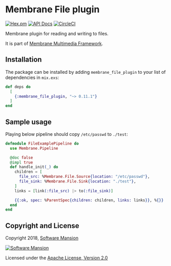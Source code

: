 # Membrane File plugin

[![Hex.pm](https://img.shields.io/hexpm/v/membrane_file_plugin.svg)](https://hex.pm/packages/membrane_file_plugin)
[![API Docs](https://img.shields.io/badge/api-docs-yellow.svg?style=flat)](https://hexdocs.pm/membrane_file_plugin/)
[![CircleCI](https://circleci.com/gh/membraneframework/membrane_file_plugin.svg?style=svg)](https://circleci.com/gh/membraneframework/membrane_file_plugin)

Membrane plugin for reading and writing to files.

It is part of [Membrane Multimedia Framework](https://membraneframework.org).

## Installation

The package can be installed by adding `membrane_file_plugin` to your list of dependencies in `mix.exs`:

```elixir
def deps do
  [
    {:membrane_file_plugin, "~> 0.11.1"}
  ]
end
```

## Sample usage

Playing below pipeline should copy `/etc/passwd` to `./test`:

```elixir
defmodule FileExamplePipeline do
  use Membrane.Pipeline

  @doc false
  @impl true
  def handle_init(_) do
    children = [
      file_src: %Membrane.File.Source{location: "/etc/passwd"},
      file_sink: %Membrane.File.Sink{location: "./test"},
    ]
    links = [link(:file_src) |> to(:file_sink)]

    {{:ok, spec: %ParentSpec{children: children, links: links}}, %{}}
  end
end

```

## Copyright and License

Copyright 2018, [Software Mansion](https://swmansion.com/?utm_source=git&utm_medium=readme&utm_campaign=membrane)

[![Software Mansion](https://logo.swmansion.com/logo?color=white&variant=desktop&width=200&tag=membrane-github)](https://swmansion.com/?utm_source=git&utm_medium=readme&utm_campaign=membrane)

Licensed under the [Apache License, Version 2.0](LICENSE)
